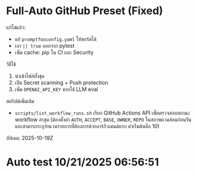 # Full-Auto GitHub Preset (Fixed)

แก้ไขแล้ว:
- แก้ `promptfooconfig.yaml` ให้พาร์สได้
- เอา `|| true` ออกจาก pytest
- เพิ่ม cache: pip ใน CI และ Security

วิธีใช้
1) นำเข้าไฟล์ทั้งชุด
2) เปิด Secret scanning + Push protection
3) เพิ่ม `OPENAI_API_KEY` หากใช้ LLM eval

สคริปต์เพิ่มเติม
- `scripts/list_workflow_runs.sh` เรียก GitHub Actions API เพื่อตรวจสอบสถานะ workflow ล่าสุด (ต้องตั้งค่า `AUTH`, `ACCEPT`, `BASE`, `OWNER`, `REPO` ในสภาพแวดล้อมก่อนรัน และสามารถระบุจำนวนรายการที่ต้องการด้วยอาร์กิวเมนต์แรก ค่าเริ่มต้นคือ 10)

อัปเดต: 2025-10-19Z
# Auto test 10/21/2025 06:56:51
